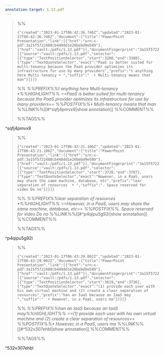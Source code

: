 ```yaml
---
annotation-target: 1.13.pdf
---
```



>%%
>```annotation-json
>{"created":"2023-01-17T06:42:36.746Z","updated":"2023-01-17T06:42:36.746Z","document":{"title":"PowerPoint Presentation","link":[{"href":"urn:x-pdf:3a15f5722488cb448dd1e26bebd9e589"},{"href":"vault:/pdfs/1.13.pdf"}],"documentFingerprint":"3a15f5722488cb448dd1e26bebd9e589"},"uri":"vault:/pdfs/1.13.pdf","target":[{"source":"vault:/pdfs/1.13.pdf","selector":[{"type":"TextPositionSelector","start":3268,"end":3388},{"type":"TextQuoteSelector","exact":"PaaS is better suited for multi-tenancy because the PaaS provider optimizes its infrastructure for use by many providers","prefix":"t anything here Multi-tenancy • ","suffix":"  • Multi-tenancy means that man"}]}]}
>```
>%%
>*%%PREFIX%%t anything here Multi-tenancy •%%HIGHLIGHT%% ==PaaS is better suited for multi-tenancy because the PaaS provider optimizes its infrastructure for use by many providers== %%POSTFIX%%• Multi-tenancy means that man*
>%%LINK%%[[#^sqfj4pmvx9|show annotation]]
>%%COMMENT%%
>
>%%TAGS%%
>
^sqfj4pmvx9


>%%
>```annotation-json
>{"created":"2023-01-17T06:43:21.106Z","updated":"2023-01-17T06:43:21.106Z","document":{"title":"PowerPoint Presentation","link":[{"href":"urn:x-pdf:3a15f5722488cb448dd1e26bebd9e589"},{"href":"vault:/pdfs/1.13.pdf"}],"documentFingerprint":"3a15f5722488cb448dd1e26bebd9e589"},"uri":"vault:/pdfs/1.13.pdf","target":[{"source":"vault:/pdfs/1.13.pdf","selector":[{"type":"TextPositionSelector","start":3720,"end":3787},{"type":"TextQuoteSelector","exact":"However, in a PaaS, users may share the same machine, database, etc","prefix":"lear separation of resources  • ","suffix":". Space reserved for video Do no"}]}]}
>```
>%%
>*%%PREFIX%%lear separation of resources  •%%HIGHLIGHT%% ==However, in a PaaS, users may share the same machine, database, etc== %%POSTFIX%%. Space reserved for video Do no*
>%%LINK%%[[#^p4qipu5g92i|show annotation]]
>%%COMMENT%%
>
>%%TAGS%%
>
^p4qipu5g92i


>%%
>```annotation-json
>{"created":"2023-01-17T06:43:29.002Z","updated":"2023-01-17T06:43:29.002Z","document":{"title":"PowerPoint Presentation","link":[{"href":"urn:x-pdf:3a15f5722488cb448dd1e26bebd9e589"},{"href":"vault:/pdfs/1.13.pdf"}],"documentFingerprint":"3a15f5722488cb448dd1e26bebd9e589"},"uri":"vault:/pdfs/1.13.pdf","target":[{"source":"vault:/pdfs/1.13.pdf","selector":[{"type":"TextPositionSelector","start":3619,"end":3716},{"type":"TextQuoteSelector","exact":"(1) provide each user with his own virtual machine and (2) create a clear separation of resources","prefix":"han an IaaS because an IaaS may ","suffix":"  • However, in a PaaS, users ma"}]}]}
>```
>%%
>*%%PREFIX%%han an IaaS because an IaaS may%%HIGHLIGHT%% ==(1) provide each user with his own virtual machine and (2) create a clear separation of resources== %%POSTFIX%%• However, in a PaaS, users ma*
>%%LINK%%[[#^532v307ehbl|show annotation]]
>%%COMMENT%%
>
>%%TAGS%%
>
^532v307ehbl

